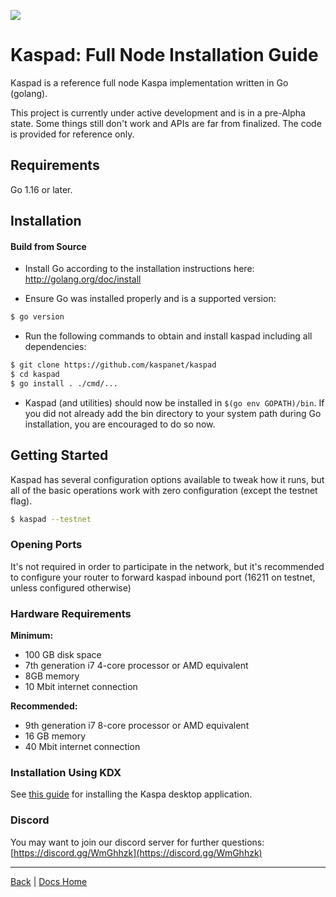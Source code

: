 ![](RackMultipart20201215-4-15jlsns_html_ba4ab6024277b8b9.gif)

# Kaspad: Full Node Installation Guide

Kaspad is a reference full node Kaspa implementation written in Go (golang).

This project is currently under active development and is in a pre-Alpha state. Some things still don&#39;t work and APIs are far from finalized. The code is provided for reference only.

## Requirements

Go 1.16 or later.

## Installation

#### Build from Source

- Install Go according to the installation instructions here:
  http://golang.org/doc/install

- Ensure Go was installed properly and is a supported version:

```bash
$ go version
```

- Run the following commands to obtain and install kaspad including all dependencies:

```bash
$ git clone https://github.com/kaspanet/kaspad
$ cd kaspad
$ go install . ./cmd/...
```

- Kaspad (and utilities) should now be installed in `$(go env GOPATH)/bin`. If you did
  not already add the bin directory to your system path during Go installation,
  you are encouraged to do so now.


## Getting Started

Kaspad has several configuration options available to tweak how it runs, but all
of the basic operations work with zero configuration (except the testnet flag).

```bash
$ kaspad --testnet
```


### Opening Ports

It's not required in order to participate in the network, but it's recommended to configure your router to forward kaspad inbound port (16211 on testnet, unless configured otherwise)

### Hardware Requirements

**Minimum:**
- 100 GB disk space
- 7th generation i7 4-core processor or AMD equivalent
- 8GB memory
- 10 Mbit internet connection

**Recommended:**
- 9th generation i7 8-core processor or AMD equivalent
- 16 GB memory
- 40 Mbit internet connection

### Installation Using KDX

See [this guide](/Getting%20Started/Desktop%20Installation.md) for installing the Kaspa desktop application.

### Discord

You may want to join our discord server for further questions: [https://discord.gg/WmGhhzk](https://discord.gg/WmGhhzk)

---

[Back](/Getting%20Started/README.md) | [Docs Home](../../main/README.md)

